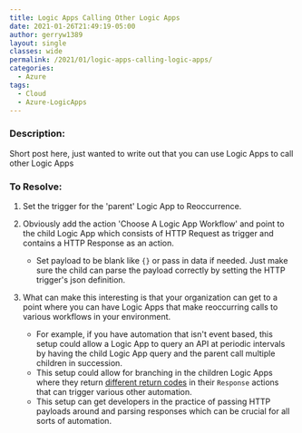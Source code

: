 ```yaml
---
title: Logic Apps Calling Other Logic Apps
date: 2021-01-26T21:49:19-05:00
author: gerryw1389
layout: single
classes: wide
permalink: /2021/01/logic-apps-calling-logic-apps/
categories:
  - Azure
tags:
  - Cloud
  - Azure-LogicApps
---
```

<!--more-->

### Description:

Short post here, just wanted to write out that you can use Logic Apps to call other Logic Apps

### To Resolve:

1. Set the trigger for the 'parent' Logic App to Reoccurrence.

2. Obviously add the action 'Choose A Logic App Workflow' and point to the child Logic App which consists of HTTP Request as trigger and contains a HTTP Response as an action.
   - Set payload to be blank like `{}` or pass in data if needed. Just make sure the child can parse the payload correctly by setting the HTTP trigger's json definition.

3. What can make this interesting is that your organization can get to a point where you can have Logic Apps that make reoccurring calls to various workflows in your environment.

   - For example, if you have automation that isn't event based, this setup could allow a Logic App to query an API at periodic intervals by having the child Logic App query and the parent call multiple children in succession.
   - This setup could allow for branching in the children Logic Apps where they return [different return codes](https://cloudinfoworld.home.blog/2019/07/27/welcome-to-logic-apps/) in their `Response` actions that can trigger various other automation.
   - This setup can get developers in the practice of passing HTTP payloads around and parsing responses which can be crucial for all sorts of automation.
